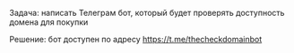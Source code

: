 Задача: написать Телеграм бот, который будет проверять доступность домена для покупки

Решение:
бот доступен по адресу https://t.me/thecheckdomainbot